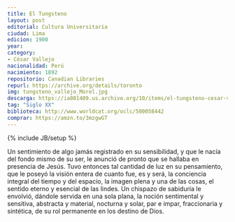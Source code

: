 ```yaml
---
title: El Tungsteno
layout: post
editorial: Cultura Universitaria
ciudad: Lima
edicion: 1900
year:
category: 
- César Vallejo
nacionalidad: Perú
nacimiento: 1892
repositorio: Canadian Libraries
repurl: https://archive.org/details/toronto
img: tungsteno_vallejo_Morel.jpg
descarga: https://ia801409.us.archive.org/10/items/el-tungsteno-cesar-vallejo/El%20tungsteno%20-%20C%C3%A9sar%20Vallejo.pdf
tag: "Siglo XX"
biblioteca: http://www.worldcat.org/oclc/500058442
comprar: https://amzn.to/3mzgwGT
---
```

{% include JB/setup %}

Un sentimiento de algo jamás registrado en su sensibilidad, y que le nacía del fondo mismo de su ser, le anunció de pronto que se hallaba en presencia de Jesús. Tuvo entonces tal cantidad de luz en su pensamiento, que le poseyó la visión entera de cuanto fue, es y será, la conciencia integral del tiempo y del espacio, la imagen plena y una de las cosas, el sentido eterno y esencial de las lindes. Un chispazo de sabiduría le envolvió, dándole servida en una sola plana, la noción sentimental y sensitiva, abstracta y material, nocturna y solar, par e impar, fraccionaria y sintética, de su rol permanente en los destino de Dios. 
